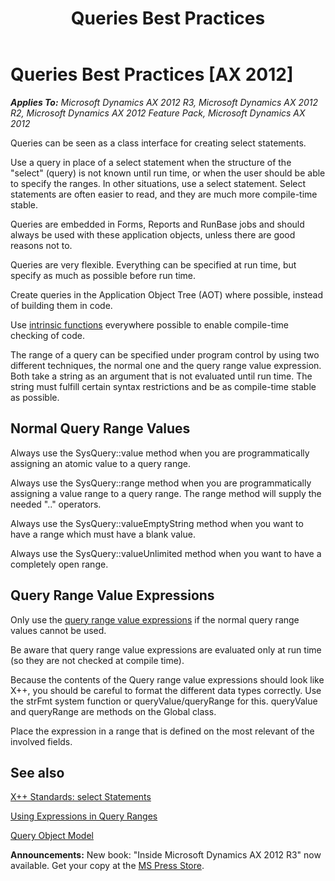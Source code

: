 ﻿---
title: Queries Best Practices
TOCTitle: Queries
ms:assetid: d29e14e9-2190-44f1-87b3-d7a21da0d478
ms:mtpsurl: https://msdn.microsoft.com/en-us/library/Aa872046(v=AX.60)
ms:contentKeyID: 35251938
ms.date: 05/18/2015
mtps_version: v=AX.60
---

# Queries Best Practices [AX 2012]


_**Applies To:** Microsoft Dynamics AX 2012 R3, Microsoft Dynamics AX 2012 R2, Microsoft Dynamics AX 2012 Feature Pack, Microsoft Dynamics AX 2012_

Queries can be seen as a class interface for creating select statements.

Use a query in place of a select statement when the structure of the "select" (query) is not known until run time, or when the user should be able to specify the ranges. In other situations, use a select statement. Select statements are often easier to read, and they are much more compile-time stable.

Queries are embedded in Forms, Reports and RunBase jobs and should always be used with these application objects, unless there are good reasons not to.

Queries are very flexible. Everything can be specified at run time, but specify as much as possible before run time.

Create queries in the Application Object Tree (AOT) where possible, instead of building them in code.

Use [intrinsic functions](intrinsic-functions.md) everywhere possible to enable compile-time checking of code.

The range of a query can be specified under program control by using two different techniques, the normal one and the query range value expression. Both take a string as an argument that is not evaluated until run time. The string must fulfill certain syntax restrictions and be as compile-time stable as possible.

## Normal Query Range Values

Always use the SysQuery::value method when you are programmatically assigning an atomic value to a query range.

Always use the SysQuery::range method when you are programmatically assigning a value range to a query range. The range method will supply the needed ".." operators.

Always use the SysQuery::valueEmptyString method when you want to have a range which must have a blank value.

Always use the SysQuery::valueUnlimited method when you want to have a completely open range.

## Query Range Value Expressions

Only use the [query range value expressions](using-expressions-in-query-ranges.md) if the normal query range values cannot be used.

Be aware that query range value expressions are evaluated only at run time (so they are not checked at compile time).

Because the contents of the Query range value expressions should look like X++, you should be careful to format the different data types correctly. Use the strFmt system function or queryValue/queryRange for this. queryValue and queryRange are methods on the Global class.

Place the expression in a range that is defined on the most relevant of the involved fields.

## See also

[X++ Standards: select Statements](x-standards-select-statements.md)

[Using Expressions in Query Ranges](using-expressions-in-query-ranges.md)

[Query Object Model](query-object-model.md)

  
**Announcements:** New book: "Inside Microsoft Dynamics AX 2012 R3" now available. Get your copy at the [MS Press Store](https://www.microsoftpressstore.com/store/inside-microsoft-dynamics-ax-2012-r3-9780735685109).

